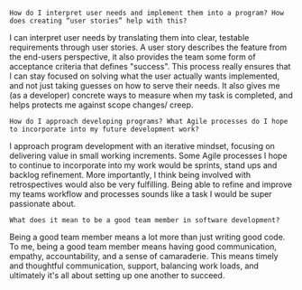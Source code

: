 
    How do I interpret user needs and implement them into a program? How does creating “user stories” help with this?

I can interpret user needs by translating them into clear, testable requirements through user stories. A user story describes the feature from the end-users perspective, it also provides the team some form of acceptance criteria that defines "success". This process really ensures that I can stay focused on solving what the user actually wants implemented, and not just taking guesses on how to serve their needs. It also gives me (as a developer) concrete ways to measure when my task is completed, and helps protects me against scope changes/ creep. 

    How do I approach developing programs? What Agile processes do I hope to incorporate into my future development work?

I approach program development with an iterative mindset, focusing on delivering value in small working increments. Some Agile processes I hope to continue to incorporate into my work would be sprints, stand ups and backlog refinement. More importantly, I think being involved with retrospectives would also be very fulfilling. Being able to refine and improve my teams workflow and processes sounds like a task I would be super passionate about.

    What does it mean to be a good team member in software development?

Being a good team member means a lot more than just writing good code. To me, being a good team member means having good communication, empathy, accountability, and a sense of camaraderie. This means timely and thoughtful communication, support, balancing work loads, and ultimately it's all about setting up one another to succeed. 



